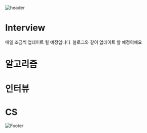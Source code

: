 ![header](https://capsule-render.vercel.app/api?type=egg&color=auto&height=200&section=header&text=주니어개발자<br>인터뷰준비&fontSize=25)


# Interview

매일 조금씩 업데이트 될 예정입니다.
블로그와 같이 업데이트 할 예정이예요

# 알고리즘

# 인터뷰

# CS

![Footer](https://capsule-render.vercel.app/api?type=waving&color=auto&height=200&section=footer)
